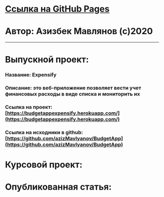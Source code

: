 # [Ссылка на GitHub Pages](https://github.com/azizMavlyanov/labs/)
# Автор: Азизбек Мавлянов (с)2020
---
# Выпускной проект:
### Название: Expensify
### Описание: это веб-приложение позволяет вести учет финансовых расходы в виде списка и мониторить их
### Ссылка на проект: [https://budgetappexpensify.herokuapp.com/](https://budgetappexpensify.herokuapp.com/)
### Ссылка на исходники в github: [https://github.com/azizMavlyanov/BudgetApp](https://github.com/azizMavlyanov/BudgetApp)

# Курсовой проект:

# Опубликованная статья:



